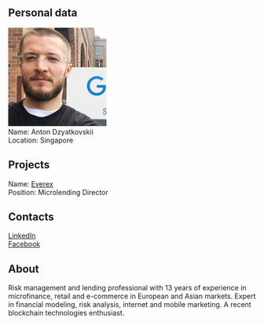 ## Personal data
![anton dzyatkovskii photo](photo/anton_dzyatkovskii.jpg)  
Name:    Anton Dzyatkovskii  
Location: Singapore 
## Projects 
Name: [Everex](../projects/everex.md)  
Position: Microlending Director  
## Contacts
[LinkedIn](https://www.linkedin.com/in/anton-dziatkovskii-47012a95/?locale=en_US)    
[Facebook](https://www.facebook.com/AntonDziatkovskii)       
## About
Risk management and lending professional with 13 years of experience in microfinance, retail and e-commerce in European and Asian markets. Expert in financial modeling, risk analysis, internet and mobile marketing. A recent blockchain technologies enthusiast.
